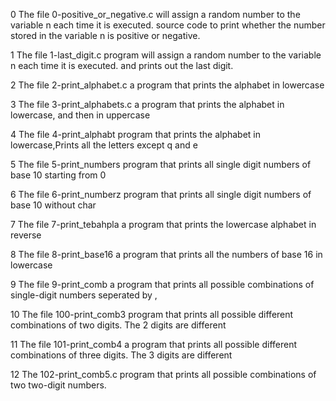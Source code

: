 0 The file 0-positive_or_negative.c will assign a random number to the variable n each time it is executed. source code to print whether the number stored in the variable n is positive or negative.

1 The file 1-last_digit.c  program will assign a random number to the variable n each time it is executed. and prints out the last digit.

2 The file 2-print_alphabet.c a program that prints the alphabet in lowercase

3 The file 3-print_alphabets.c a program that prints the alphabet in lowercase, and then in uppercase

4 The file 4-print_alphabt program that prints the alphabet in lowercase,Prints all the letters except q and e

5 The file 5-print_numbers program that prints all single digit numbers of base 10 starting from 0

6 The file 6-print_numberz program that prints all single digit numbers of base 10 without char

7 The file 7-print_tebahpla  a program that prints the lowercase alphabet in reverse

8 The file 8-print_base16 a program that prints all the numbers of base 16 in lowercase

9 The file 9-print_comb a program that prints all possible combinations of single-digit numbers seperated by ,

10 The file 100-print_comb3 program that prints all possible different combinations of two digits. The 2 digits are different 

11 The file 101-print_comb4  a program that prints all possible different combinations of three digits. The 3 digits are different

12 The 102-print_comb5.c  program that prints all possible combinations of two two-digit numbers.
